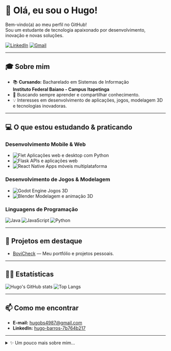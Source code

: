 # 👋 Olá, eu sou o Hugo!

Bem-vindo(a) ao meu perfil no GitHub!  
Sou um estudante de tecnologia apaixonado por desenvolvimento, inovação e novas soluções.

[![LinkedIn](https://img.shields.io/badge/-Hugo%20Barros-0077B5?style=flat-square&logo=linkedin&logoColor=white&link=https://www.linkedin.com/in/hugo-barros-7b764b217)](https://www.linkedin.com/in/hugo-barros-7b764b217)
[![Gmail](https://img.shields.io/badge/-hugobs4987@gmail.com-D14836?style=flat-square&logo=gmail&logoColor=white&link=mailto:hugobs4987@gmail.com)](mailto:hugobs4987@gmail.com)

---

## 🎓 Sobre mim

- 📚 **Cursando:** Bacharelado em Sistemas de Informação  
  **Instituto Federal Baiano - Campus Itapetinga**
- 🚀 Buscando sempre aprender e compartilhar conhecimento.
- 💡 Interesses em desenvolvimento de aplicações, jogos, modelagem 3D e tecnologias inovadoras.

---

## 💻 O que estou estudando & praticando

### Desenvolvimento Mobile & Web
- ![Flet](https://img.shields.io/badge/Flet-00D474?style=for-the-badge&logo=python&logoColor=white) Aplicações web e desktop com Python  
- ![Flask](https://img.shields.io/badge/Flask-000000?style=for-the-badge&logo=flask&logoColor=white) APIs e aplicações web  
- ![React Native](https://img.shields.io/badge/React_Native-20232A?style=for-the-badge&logo=react&logoColor=61DAFB) Apps móveis multiplataforma  

### Desenvolvimento de Jogos & Modelagem
- ![Godot Engine](https://img.shields.io/badge/Godot_Engine-478CBF?style=for-the-badge&logo=godot-engine&logoColor=white) Jogos 3D  
- ![Blender](https://img.shields.io/badge/Blender-E87D0D?style=for-the-badge&logo=blender&logoColor=white) Modelagem e animação 3D  

### Linguagens de Programação
![Java](https://img.shields.io/badge/Java-ED8B00?style=for-the-badge&logo=openjdk&logoColor=white)
![JavaScript](https://img.shields.io/badge/JavaScript-F7DF1E?style=for-the-badge&logo=javascript&logoColor=black)
![Python](https://img.shields.io/badge/Python-3776AB?style=for-the-badge&logo=python&logoColor=white)

---

## 🌟 Projetos em destaque

- [BoviCheck](https://github.com/hugosb2/BoviCheck) — Meu portfólio e projetos pessoais.

---

## 🧑‍💻 Estatísticas

![Hugo's GitHub stats](https://github-readme-stats.vercel.app/api?username=hugosb2&show_icons=true&theme=tokyonight)
![Top Langs](https://github-readme-stats.vercel.app/api/top-langs/?username=hugosb2&layout=compact&theme=tokyonight)

---

## 📫 Como me encontrar

- **E-mail:** [hugobs4987@gmail.com](mailto:hugobs4987@gmail.com)
- **LinkedIn:** [hugo-barros-7b764b217](https://www.linkedin.com/in/hugo-barros-7b764b217)

---

<details>
<summary>✨ Um pouco mais sobre mim...</summary>

- 🎮 Apaixonado por jogos e tecnologia.
- 🖥️ Gosto de programação como hobby.
- 📒 Sempre aprendendo algo novo!

</details>
